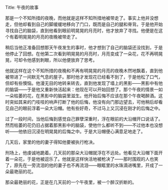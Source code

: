 Title: 午夜的故事

那是一个不知所措的夜晚，而他就是这样不知所措地被带走了。事实上他并没想走，但他却看到自己的脚缓缓地移向了门口，既而是自己的腿和脊背。于是他开始寻找自己的脑袋，直到他看到眼前明晃晃的月亮时，他才放弃了寻找。他便是在这个有着明晃晃的月亮的夜晚被带走了。

稍后当他正准备回想那天午夜发生的事时，他才想到了自己的脑袋还没找到，于是他停止了回想。在他第二次看到明晃晃的月亮时，月亮变成了一朵花，花不再明晃晃，可却令他感到刺眼，所以他便放弃了思考。

他就这样在这个不知所措的夜晚和不再有明晃晃的月亮的夜晚木然地飘着，直到他被带进了一间默无气息的屋子。那时他才发现花已经看不到了，于是他松了口气，但却有些懊恼。他漫无目的地转来转去，直到他发现了墙上的黑影——黑影中有他的脑袋——于是他又重新快活起来：他现在可以开始回想了。那个午夜的情景一如一朵枯萎的花，在黑影中的脑袋里滋生。他开始后悔不应该在那个午夜喝醉酒。这时突如其来的门吱吱的响声打断了他的后悔，他没有向门那边望去，可他稍后却看见自己的眼前浮着一朵大沿帽。他有些好奇，不过马上又沉浸在刚才的后悔之中。

过了一段时间，当他后悔到感觉自己罪孽深重时，浮在眼前的大沿帽开口说话了。然而枯萎的花仍旧占据着那黑影中的脑袋，使他什么都听不到——不过他本也没想听——他依旧沉浸在明晃晃的后悔之中。于是大沿帽便心满意足地走了。

几天后，家里的他的妻子得知他要被执行枪决。

刑场上，他虔诚地跪着。几天前的那朵大沿帽就浮在不远处。他看见大沿帽下面开着一朵花，于是他被逗乐了。他就是这样快活地被枪决了——那时围观的人也笑了，原先在一旁流泪的他的妻子也不再流泪——眼眶里的水珠滴进嘴里，开成了一朵最艳丽的花。

那朵最艳丽的花，正是在几天前的一个午夜里，被一个醉汉折断的。
